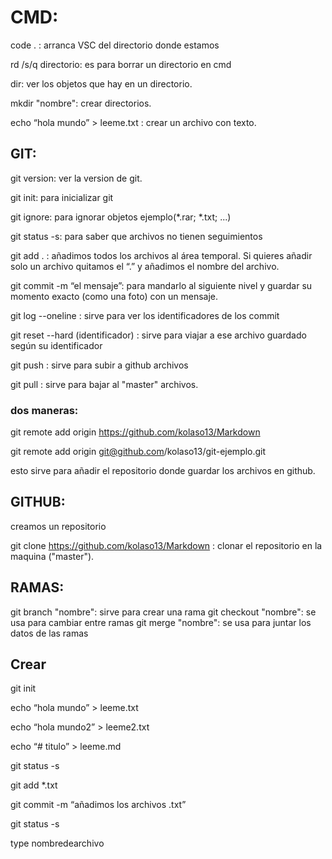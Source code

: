 # CMD:
code . : arranca VSC del directorio donde estamos 

rd /s/q directorio: es para borrar un directorio en cmd

dir: ver los objetos que hay en un directorio.

mkdir "nombre": crear directorios.

echo “hola mundo” > leeme.txt : crear un archivo con texto.


## GIT:
git version: ver la version de git.

git init: para inicializar git

git ignore: para ignorar objetos ejemplo(*.rar; *.txt; ...)

git status -s: para saber que archivos no tienen seguimientos

git add . : añadimos todos los archivos al área temporal. Si quieres añadir solo un archivo quitamos el “.” y añadimos el nombre del archivo.

git commit -m “el mensaje”: para mandarlo al siguiente nivel y guardar su momento exacto (como una foto) con un mensaje.

git log --oneline : sirve para ver los identificadores de los commit

git reset --hard (identificador) : sirve para viajar a ese archivo guardado según su identificador

git push : sirve para subir a github archivos

git pull : sirve para bajar al "master" archivos.

### dos maneras:
git remote add origin https://github.com/kolaso13/Markdown

git remote add origin git@github.com/kolaso13/git-ejemplo.git 
  
esto sirve para añadir el repositorio donde guardar los archivos en github.


## GITHUB:
creamos un repositorio


git clone https://github.com/kolaso13/Markdown : clonar el repositorio en la maquina ("master").

## RAMAS:
git branch "nombre": sirve para crear una rama
git checkout "nombre": se usa para cambiar entre ramas
git merge "nombre": se usa para juntar los datos de las ramas



## Crear
git init

echo “hola mundo” > leeme.txt

echo “hola mundo2” > leeme2.txt

echo “# titulo” > leeme.md

git status -s

git add *.txt

git commit -m “añadimos los archivos .txt”

git status -s

type nombredearchivo